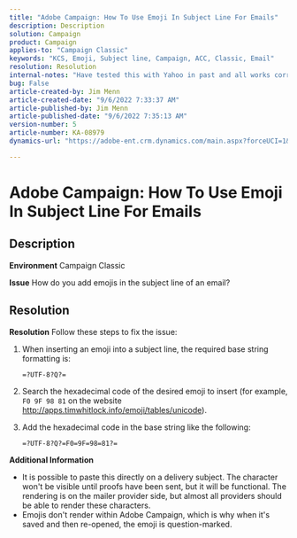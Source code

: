 ```yaml
---
title: "Adobe Campaign: How To Use Emoji In Subject Line For Emails"
description: Description
solution: Campaign
product: Campaign
applies-to: "Campaign Classic"
keywords: "KCS, Emoji, Subject line, Campaign, ACC, Classic, Email"
resolution: Resolution
internal-notes: "Have tested this with Yahoo in past and all works correctly, but Microsoft Outlook only displays the encoding"
bug: False
article-created-by: Jim Menn
article-created-date: "9/6/2022 7:33:37 AM"
article-published-by: Jim Menn
article-published-date: "9/6/2022 7:35:13 AM"
version-number: 5
article-number: KA-08979
dynamics-url: "https://adobe-ent.crm.dynamics.com/main.aspx?forceUCI=1&pagetype=entityrecord&etn=knowledgearticle&id=dbbd8a36-b62d-ed11-9db1-0022480866ad"

---
```

# Adobe Campaign: How To Use Emoji In Subject Line For Emails

## Description


<b>Environment</b>
 Campaign Classic

<b>Issue</b>
 How do you add emojis in the subject line of an email?




## Resolution


<b>Resolution</b>
Follow these steps to fix the issue:

1. When inserting an emoji into a subject line, the required base string formatting is:

    `=?UTF-8?Q?=`
2. Search the hexadecimal code of the desired emoji to insert (for example, `F0 9F 98 81` on the website http://apps.timwhitlock.info/emoji/tables/unicode).
3. Add the hexadecimal code in the base string like the following:

    `=?UTF-8?Q?=F0=9F=98=81?=`


<b>Additional Information</b>

- It is possible to paste this directly on a delivery subject. The character won't be visible until proofs have been sent, but it will be functional. The rendering is on the mailer provider side, but almost all providers should be able to render these characters.
- Emojis don't render within Adobe Campaign, which is why when it's saved and then re-opened, the emoji is question-marked.



